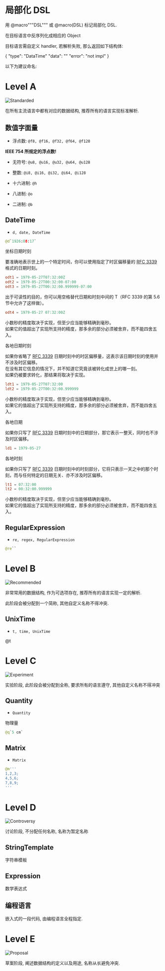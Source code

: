 # 局部化 DSL

用 @macro"""DSL""" 或 @macro(DSL) 标记局部化 DSL.

在目标语言中反序列化成相应的 Object

目标语言需自定义 handler, 若解析失败, 那么返回如下结构体:

{
    "type": "DataTime"
    "data": ""
    "error": "not impl"
}


以下为建议命名:





# Level A 
![Standarded](https://img.shields.io/badge/Stage-Standarded-success.svg?style=flat-square)

在所有主流语言中都有对应的数据结构, 推荐所有的语言实现标准解析.

## 数值字面量

- 浮点数: `@f8, @f16, @f32, @f64, @f128`

**IEEE 754 所规定的浮点数!**

- 无符号: `@u8, @u16, @u32, @u64, @u128`

- 整数: `@i8, @i16, @i32, @i64, @i128`

- 十六进制: `@h`

- 八进制: `@o`

- 二进制: `@b`


## DateTime
- `d, date, DateTime`

```py
@d`1926:08:17`
```

坐标日期时刻


要准确地表示世上的一个特定时间，你可以使用指定了时区偏移量的 [RFC 3339](http://tools.ietf.org/html/rfc3339) 格式的日期时刻。

```toml
odt1 = 1979-05-27T07:32:00Z
odt2 = 1979-05-27T00:32:00-07:00
odt3 = 1979-05-27T00:32:00.999999-07:00
```

出于可读性的目的，你可以用空格替代日期和时刻中间的 T（RFC 3339 的第 5.6 节中允许了这样做）。

```toml
odt4 = 1979-05-27 07:32:00Z
```

小数秒的精度取决于实现，但至少应当能够精确到毫秒。  
如果它的值超出了实现所支持的精度，那多余的部分必须被舍弃，而不能四舍五入。

各地日期时刻

如果你省略了 [RFC 3339](http://tools.ietf.org/html/rfc3339) 日期时刻中的时区偏移量，这表示该日期时刻的使用并不涉及时区偏移。  
在没有其它信息的情况下，并不知道它究竟该被转化成世上的哪一刻。  
如果仍被要求转化，那结果将取决于实现。

```toml
ldt1 = 1979-05-27T07:32:00
ldt2 = 1979-05-27T00:32:00.999999
```

小数秒的精度取决于实现，但至少应当能够精确到毫秒。  
如果它的值超出了实现所支持的精度，那多余的部分必须被舍弃，而不能四舍五入。

各地日期

如果你只写了 [RFC 3339](http://tools.ietf.org/html/rfc3339) 日期时刻中的日期部分，那它表示一整天，同时也不涉及时区偏移。

```toml
ld1 = 1979-05-27
```

各地时刻

如果你只写了 [RFC 3339](http://tools.ietf.org/html/rfc3339) 日期时刻中的时刻部分，它将只表示一天之中的那个时刻，而与任何特定的日期无关、亦不涉及时区偏移。

```toml
lt1 = 07:32:00
lt2 = 00:32:00.999999
```

小数秒的精度取决于实现，但至少应当能够精确到毫秒。  
如果它的值超出了实现所支持的精度，那多余的部分必须被舍弃，而不能四舍五入。

## RegularExpression
- `re, regex, RegularExpression`

```py
@re``
```





# Level B
![Recommended](https://img.shields.io/badge/Stage-Recommended-informational.svg?style=flat-square)

非常常用的数据结构, 作为可选项存在, 推荐所有的语言实现一定的解析.

此阶段会被分配到一个简称, 其他自定义名称不得冲突.

## UnixTime
- `t, time, UnixTime`


@t



# Level C
![Experiment](https://img.shields.io/badge/Stage-Experiment-important.svg?style=flat-square)

实验阶段, 此阶段会被分配到全称, 要求所有的语言遵守, 其他自定义名称不得冲突

## Quantity
- `Quantity`

物理量

```py
@q`5 cm`
```

## Matrix
- `Matrix`

```py
@m'''
1,2,3;
4,5,6;
7,8,9;
'''
```

# Level D
![Controversy](https://img.shields.io/badge/Stage-Controversy-critical.svg?style=flat-square)

讨论阶段, 不分配任何名称, 名称为暂定名称

## StringTemplate

字符串模板

## Expression

数学表达式

## 编程语言

嵌入式的一段代码, 由编程语言全程指定.

# Level E 
![Proposal](https://img.shields.io/badge/Stage-Proposal-inactive.svg?style=flat-square)

草案阶段, 阐述数据结构的定义以及用途, 名称从长避免冲突.

